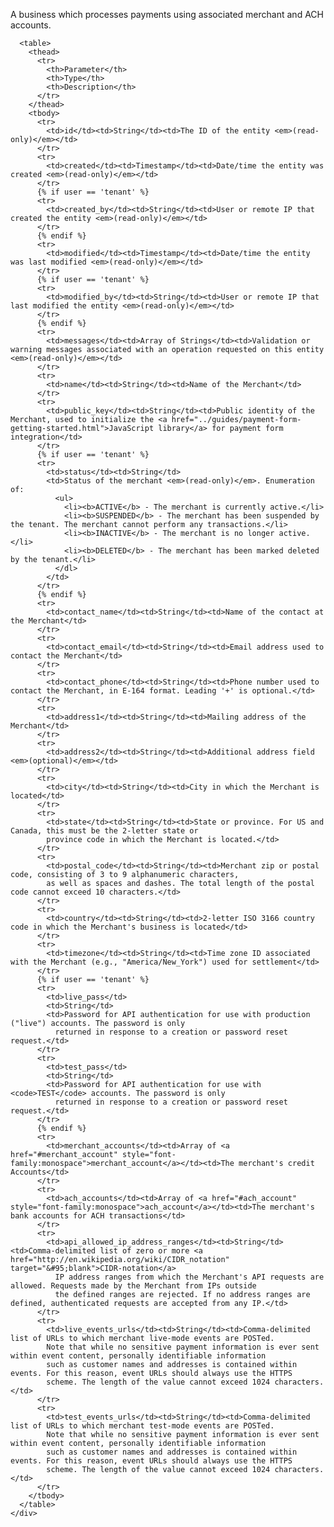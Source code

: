 <div class="method-area">
  <div class="method-copy">
    <div class="method-copy-padding">
      <p>A business which processes payments using associated merchant and ACH accounts.</p>

      <table>
        <thead>
          <tr>
            <th>Parameter</th>
            <th>Type</th>
            <th>Description</th>
          </tr>
        </thead>
        <tbody>
          <tr>
            <td>id</td><td>String</td><td>The ID of the entity <em>(read-only)</em></td>
          </tr>
          <tr>
            <td>created</td><td>Timestamp</td><td>Date/time the entity was created <em>(read-only)</em></td>
          </tr>
          {% if user == 'tenant' %}
          <tr>
            <td>created_by</td><td>String</td><td>User or remote IP that created the entity <em>(read-only)</em></td>
          </tr>
          {% endif %}
          <tr>
            <td>modified</td><td>Timestamp</td><td>Date/time the entity was last modified <em>(read-only)</em></td>
          </tr>
          {% if user == 'tenant' %}
          <tr>
            <td>modified_by</td><td>String</td><td>User or remote IP that last modified the entity <em>(read-only)</em></td>
          </tr>
          {% endif %}
          <tr>
            <td>messages</td><td>Array of Strings</td><td>Validation or warning messages associated with an operation requested on this entity <em>(read-only)</em></td>
          </tr>
          <tr>
            <td>name</td><td>String</td><td>Name of the Merchant</td>
          </tr>
          <tr>
            <td>public_key</td><td>String</td><td>Public identity of the Merchant, used to initialize the <a href="../guides/payment-form-getting-started.html">JavaScript library</a> for payment form integration</td>
          </tr>
          {% if user == 'tenant' %}
          <tr>
            <td>status</td><td>String</td>
            <td>Status of the merchant <em>(read-only)</em>. Enumeration of:
              <ul>
                <li><b>ACTIVE</b> - The merchant is currently active.</li>
                <li><b>SUSPENDED</b> - The merchant has been suspended by the tenant. The merchant cannot perform any transactions.</li>
                <li><b>INACTIVE</b> - The merchant is no longer active.</li>
                <li><b>DELETED</b> - The merchant has been marked deleted by the tenant.</li>
              </dl>
            </td>
          </tr>
          {% endif %}
          <tr>
            <td>contact_name</td><td>String</td><td>Name of the contact at the Merchant</td>
          </tr>
          <tr>
            <td>contact_email</td><td>String</td><td>Email address used to contact the Merchant</td>
          </tr>
          <tr>
            <td>contact_phone</td><td>String</td><td>Phone number used to contact the Merchant, in E-164 format. Leading '+' is optional.</td>
          </tr>
          <tr>
            <td>address1</td><td>String</td><td>Mailing address of the Merchant</td>
          </tr>
          <tr>
            <td>address2</td><td>String</td><td>Additional address field <em>(optional)</em></td>
          </tr>
          <tr>
            <td>city</td><td>String</td><td>City in which the Merchant is located</td>
          </tr>
          <tr>
            <td>state</td><td>String</td><td>State or province. For US and Canada, this must be the 2-letter state or
            province code in which the Merchant is located.</td>
          </tr>
          <tr>
            <td>postal_code</td><td>String</td><td>Merchant zip or postal code, consisting of 3 to 9 alphanumeric characters,
            as well as spaces and dashes. The total length of the postal code cannot exceed 10 characters.</td>
          </tr>
          <tr>
            <td>country</td><td>String</td><td>2-letter ISO 3166 country code in which the Merchant's business is located</td>
          </tr>
          <tr>
            <td>timezone</td><td>String</td><td>Time zone ID associated with the Merchant (e.g., "America/New_York") used for settlement</td>
          </tr>
          {% if user == 'tenant' %}
          <tr>
            <td>live_pass</td>
            <td>String</td>
            <td>Password for API authentication for use with production ("live") accounts. The password is only
              returned in response to a creation or password reset request.</td>
          </tr>
          <tr>
            <td>test_pass</td>
            <td>String</td>
            <td>Password for API authentication for use with <code>TEST</code> accounts. The password is only
              returned in response to a creation or password reset request.</td>
          </tr>
          {% endif %}
          <tr>
            <td>merchant_accounts</td><td>Array of <a href="#merchant_account" style="font-family:monospace">merchant_account</a></td><td>The merchant's credit Accounts</td>
          </tr>
          <tr>
            <td>ach_accounts</td><td>Array of <a href="#ach_account" style="font-family:monospace">ach_account</a></td><td>The merchant's bank accounts for ACH transactions</td>
          </tr>
          <tr>
            <td>api_allowed_ip_address_ranges</td><td>String</td><td>Comma-delimited list of zero or more <a href="http://en.wikipedia.org/wiki/CIDR_notation" target="&#95;blank">CIDR-notation</a>
              IP address ranges from which the Merchant's API requests are allowed. Requests made by the Merchant from IPs outside
              the defined ranges are rejected. If no address ranges are defined, authenticated requests are accepted from any IP.</td>
          </tr>
          <tr>
            <td>live_events_urls</td><td>String</td><td>Comma-delimited list of URLs to which merchant live-mode events are POSTed.
            Note that while no sensitive payment information is ever sent within event content, personally identifiable information
            such as customer names and addresses is contained within events. For this reason, event URLs should always use the HTTPS
            scheme. The length of the value cannot exceed 1024 characters.</td>
          </tr>
          <tr>
            <td>test_events_urls</td><td>String</td><td>Comma-delimited list of URLs to which merchant test-mode events are POSTed.
            Note that while no sensitive payment information is ever sent within event content, personally identifiable information
            such as customer names and addresses is contained within events. For this reason, event URLs should always use the HTTPS
            scheme. The length of the value cannot exceed 1024 characters.</td>
          </tr>
        </tbody>
      </table>
    </div>
  </div>
</div>
